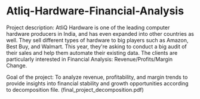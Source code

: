 # Atliq-Hardware-Financial-Analysis

Project description:
AtliQ Hardware is one of the leading computer hardware producers in India, and has even expanded into other countries as well. They sell different types of hardware to big players such as Amazon, Best Buy, and Walmart. This year, they're asking to conduct a big audit of their sales and help them automate their existing data. The clients are particularly interested in Financial Analysis: Revenue/Profits/Margin Change.

Goal of the project:
To analyze revenue, profitability, and margin trends to provide insights into financial stability and growth opportunities according to decomposition file. (final_project_decomposition.pdf)
